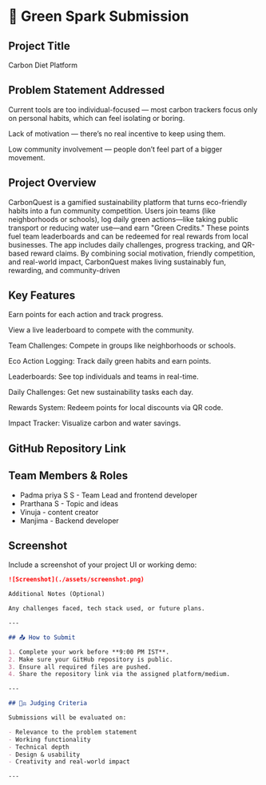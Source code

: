 # 🚀 Green Spark Submission

## Project Title
Carbon Diet Platform

## Problem Statement Addressed
Current tools are too individual-focused — most carbon trackers focus only on personal habits, which can feel isolating or boring.

Lack of motivation — there’s no real incentive to keep using them.

Low community involvement — people don’t feel part of a bigger movement.

## Project Overview
CarbonQuest is a gamified sustainability platform that turns eco-friendly habits into a fun community competition. Users join teams (like neighborhoods or schools), log daily green actions—like taking public transport or reducing water use—and earn "Green Credits." These points fuel team leaderboards and can be redeemed for real rewards from local businesses. The app includes daily challenges, progress tracking, and QR-based reward claims. By combining social motivation, friendly competition, and real-world impact, CarbonQuest makes living sustainably fun, rewarding, and community-driven

## Key Features

Earn points for each action and track progress.

View a live leaderboard to compete with the community.

Team Challenges: Compete in groups like neighborhoods or schools.

Eco Action Logging: Track daily green habits and earn points.

Leaderboards: See top individuals and teams in real-time.

Daily Challenges: Get new sustainability tasks each day.

Rewards System: Redeem points for local discounts via QR code.

Impact Tracker: Visualize carbon and water savings.

## GitHub Repository Link


## Team Members & Roles
- Padma priya S S - Team Lead and frontend developer
- Prarthana S - Topic and ideas
- Vinuja - content creator
- Manjima - Backend developer

## Screenshot
Include a screenshot of your project UI or working demo:

```md
![Screenshot](./assets/screenshot.png)

Additional Notes (Optional)

Any challenges faced, tech stack used, or future plans.

---

## 📤 How to Submit

1. Complete your work before **9:00 PM IST**.
2. Make sure your GitHub repository is public.
3. Ensure all required files are pushed.
4. Share the repository link via the assigned platform/medium.

---

## 🧑‍⚖️ Judging Criteria

Submissions will be evaluated on:

- Relevance to the problem statement
- Working functionality
- Technical depth
- Design & usability
- Creativity and real-world impact

---
